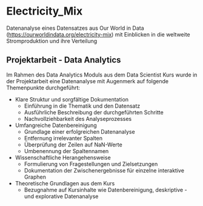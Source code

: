 # Electricity_Mix
Datenanalyse eines Datensatzes aus Our World in Data (https://ourworldindata.org/electricity-mix) mit Einblicken in die weltweite Stromproduktion und ihre Verteilung

## Projektarbeit - Data Analytics 
Im Rahmen des Data Analytics Moduls aus dem Data Scientist Kurs wurde in der Projektarbeit eine Datenanalyse mit Augenmerk auf folgende Themenpunkte durchgeführt:
* Klare Struktur und sorgfältige Dokumentation
  * Einführung in die Thematik und den Datensatz
  * Ausführliche Beschreibung der durchgeführten Schritte
  * Nachvollziehbarkeit des Analyseprozesses
* Umfangreiche Datenbereinigung
  * Grundlage einer erfolgreichen Datenanalyse
  * Entfernung irrelevanter Spalten
  * Überprüfung der Zeilen auf NaN-Werte
  * Umbenennung der Spaltennamen
* Wissenschaftliche Herangehensweise
  * Formulierung von Fragestellungen und Zielsetzungen
  * Dokumentation der Zwischenergebnisse für einzelne interaktive Graphen
* Theoretische Grundlagen aus dem Kurs
  * Bezugnahme auf Kursinhalte wie Datenbereinigung, deskriptive - und explorative Datenanalyse
